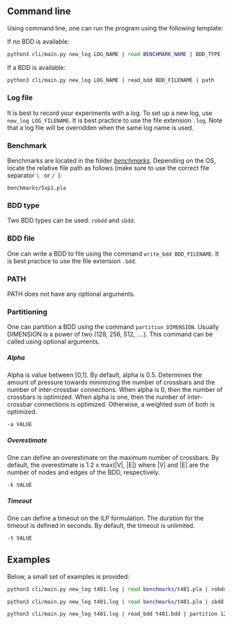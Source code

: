 ## Command line

Using command line, one can run the program using the following template:

If no BDD is available:
```bash
python3 cli/main.py new_log LOG_NAME | read BENCHMARK_NAME | BDD_TYPE | write_bdd BDD_FILENAME | path 
```

If a BDD is available:
```bash
python3 cli/main.py new_log LOG_NAME | read_bdd BDD_FILENAME | path 
```

### Log file
It is best to record your experiments with a log. To set up a new log, use ```new_log LOG_FILENAME```. It is best practice to use the file extension ``.log``. Note that a log file will be overridden when the same log name is used.

### Benchmark
Benchmarks are located in the folder [_benchmarks_](/benchmarks).
Depending on the OS, locate the relative file path as follows (make sure to use the correct file separator `\ ` or `/ `):

```
benchmarks/5xp1.pla
```

### BDD type
Two BDD types can be used: ```robdd``` and ```sbdd```.

### BDD file
One can write a BDD to file using the command ```write_bdd BDD_FILENAME```. It is best practice to use the file extension ``.bdd``.

### PATH
PATH does not have any optional arguments.

### Partitioning
One can partition a BDD using the command ```partition DIMENSION```. Usually DIMENSION is a power of two (128, 256, 512, ....).
This command can be called using optional arguments.

##### Alpha
Alpha is value between [0,1]. By default, alpha is 0.5. Determines the amount of pressure towards minimizing the number of crossbars and the number of inter-crossbar connections.
When alpha is 0, then the number of crossbars is optimized. When alpha is one, then the number of inter-crossbar connections is optimized.
Otherwise, a weighted sum of both is optimized.
```bash
-a VALUE
```

##### Overestimate
One can define an overestimate on the maximum number of crossbars. By default, the overestimate is 1.2 x max(|V|, |E|) where |V| and |E| are the number of nodes and edges of the BDD, respectively.
```bash
-k VALUE
```

##### Timeout
One can define a timeout on the ILP formulation. The duration for the timeout is defined in seconds. By default, the timeout is unlimited.
```bash
-t VALUE
```

## Examples
Below, a small set of examples is provided:

```bash
python3 cli/main.py new_log t481.log | read benchmarks/t481.pla | robdd -m | path
```

```bash
python3 cli/main.py new_log t481.log | read benchmarks/t481.pla | sbdd | path
```

```bash
python3 cli/main.py new_log t481.log | read_bdd t481.bdd | partition 128 -k 10 -t 3600
```